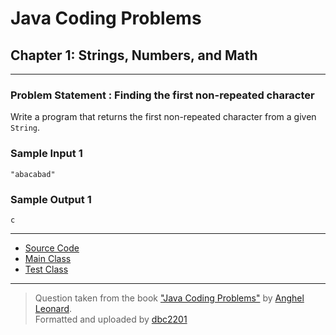 # Java Coding Problems

## Chapter 1: Strings, Numbers, and Math

---

### Problem Statement : Finding the first non-repeated character

Write a program that returns the
first non-repeated character from a given `String`.

### Sample Input 1

```
"abacabad"
```

### Sample Output 1

```
c
```

---

* [Source Code]()
* [Main Class](src/main/java/io/github/dbc/Main.java)
* [Test Class]()

---
> Question taken from the book
> ["Java Coding Problems"](https://www.packtpub.com/product/java-coding-problems/9781789801415)
> by [Anghel Leonard](https://github.com/AnghelLeonard/).  
> Formatted and uploaded by [dbc2201](https://github.com/dbc2201)
